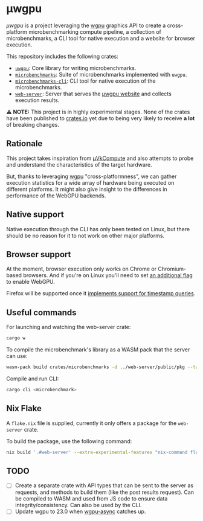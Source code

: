# **µwgpu**

_µwgpu_ is a project leveraging the [wgpu](https://github.com/gfx-rs/wgpu)
graphics API to create a cross-platform microbenchmarking compute pipeline, a
collection of microbenchmarks, a CLI tool for native execution and a website
for browser execution.

This repository includes the following crates:

- [`uwgpu`](/crates/uwgpu): Core library for writing microbenchmarks.
- [`microbenchmarks`](/crates/microbenchmarks): Suite of microbenchmarks implemented with `uwgpu`.
- [`microbenchmarks-cli`](/crates/microbenchmarks-cli): CLI tool for native execution of the microbenchmarks.
- [`web-server`](/crates/web-server): Server that serves the [µwgpu website](https://zkwinkle.is-a.dev/uwgpu) and collects execution results.


**⚠️ NOTE:** This project is in highly experimental stages. None of the crates
have been published to [crates.io](https://crates.io/) yet due to being very
likely to receive **a lot** of breaking changes.

## Rationale

This project takes inspiration from [µVkCompute](https://github.com/google/uVkCompute) and also attempts to probe and understand the characteristics of the target hardware.

But, thanks to leveraging [wgpu](https://github.com/gfx-rs/wgpu) "cross-platformness", we can gather execution statistics for a wide array of hardware being executed on different platforms. It might also give insight to the differences in performance of the WebGPU backends.

## Native support

Native execution through the CLI has only been tested on Linux, but there
should be no reason for it to not work on other major platforms.

## Browser support

At the moment, browser execution only works on Chrome or Chromium-based browsers.
And if you're on Linux you'll need to set [an additional flag](https://github.com/gpuweb/gpuweb/wiki/Implementation-Status#implementation-status) to enable WebGPU.

Firefox will be supported once it [implements support for timestamp queries](https://bugzilla.mozilla.org/show_bug.cgi?id=1838729).


## Useful commands

For launching and watching the web-server crate:

```sh
cargo w
```

To compile the microbenchmark's library as a WASM pack that the server can use:
```sh
wasm-pack build crates/microbenchmarks -d ../web-server/public/pkg --target web --no-typescript --mode no-install --no-pack -- --features wasm
```

Compile and run CLI:

```sh
cargo cli <microbenchmark>
```

## Nix Flake

A `flake.nix` file is supplied, currently it only offers a package for the
`web-server` crate.

To build the package, use the following command:
```sh
nix build '.#web-server' --extra-experimental-features "nix-command flakes" --show-trace
```

## TODO

- [ ] Create a separate crate with API types that can be sent to the server as requests, and methods to build them (like the post results request). Can be compiled to WASM and used from JS code to ensure data integrity/consistency. Can also be used by the CLI.
- [ ] Update wgpu to 23.0 when [wgpu-async](https://crates.io/crates/wgpu-async) catches up.
